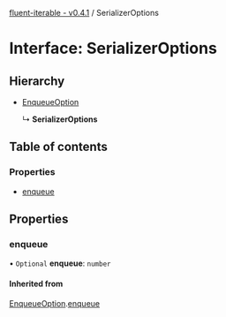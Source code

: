[fluent-iterable - v0.4.1](../README.md) / SerializerOptions

# Interface: SerializerOptions

## Hierarchy

- [EnqueueOption](enqueueoption.md)

  ↳ **SerializerOptions**

## Table of contents

### Properties

- [enqueue](serializeroptions.md#enqueue)

## Properties

### enqueue

• `Optional` **enqueue**: `number`

#### Inherited from

[EnqueueOption](enqueueoption.md).[enqueue](enqueueoption.md#enqueue)
